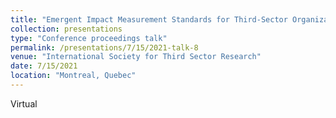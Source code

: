 ```yaml
---
title: "Emergent Impact Measurement Standards for Third-Sector Organizations: A Mixed-Method Analysis"
collection: presentations
type: "Conference proceedings talk"
permalink: /presentations/7/15/2021-talk-8
venue: "International Society for Third Sector Research"
date: 7/15/2021
location: "Montreal, Quebec"
---
```


Virtual
